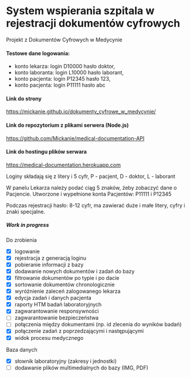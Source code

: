 # System wspierania szpitala w rejestracji dokumentów cyfrowych

Projekt z Dokumentów Cyfrowych w Medycynie

#### Testowe dane logowania:

- konto lekarza: login D10000 hasło doktor,
- konto laboranta: login L10000 hasło laborant,
- konto pacjenta: login P12345 hasło 123,
- konto pacjenta: login P11111 hasło abc

#### Link do strony

https://mickanie.github.io/dokumenty_cyfrowe_w_medycynie/

#### Link do repozytorium z plikami serwera (Node.js)

https://github.com/Mickanie/medical-documentation-API

#### Link do hostingu plików serwara

https://medical-documentation.herokuapp.com

Loginy składają się z litery i 5 cyfr, P - pacjent, D - doktor, L - laborant

W panelu Lekarza należy podać ciąg 5 znaków, żeby zobaczyć dane o Pacjencie. Utworzone i wypełnione konta Pacjentów: P11111 i P12345

Podczas rejestracji hasło: 8-12 cyfr, ma zawierać duże i małe litery, cyfry i znaki specjalne.

##### Work in progress

Do zrobienia

- [x] logowanie
- [x] rejestracja z generacją loginu
- [x] pobieranie informacji z bazy
- [x] dodawanie nowych dokumentów i zadań do bazy
- [x] filtrowanie dokumentów po typie i po dacie
- [x] sortowanie dokumentów chronologicznie
- [x] wyróżnienie zaleceń zalogowanego lekarza
- [x] edycja zadań i danych pacjenta
- [x] raporty HTM badań laboratoryjnych
- [x] zagwarantowanie responsywności
- [ ] zagwarantowanie bezpieczeństwa 
- [ ] połączenia między dokumentami (np. id zlecenia do wyników badań)
- [x] połączenie zadań z poprzedzającymi i następującymi
- [x] widok procesu medycznego

Baza danych

- [x] słownik laboratoryjny (zakresy i jednostki)
- [ ] dodawanie plików multimedialnych do bazy (IMG, PDF)

